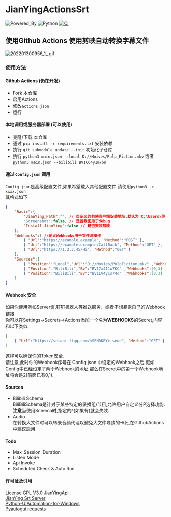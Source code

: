 # JianYingActionsSrt
![Powered_By](https://img.shields.io/badge/Powered_By-JianYingApi-blue.svg)  ![Python](https://img.shields.io/badge/Language-Python-green.svg) [![CI](https://github.com/P-PPPP/ActionsGui/actions/workflows/main.yml/badge.svg)](https://github.com/P-PPPP/ActionsGui/actions/workflows/main.yml) 

## 使用Github Actions 使用剪映自动转换字幕文件  

![202201300956_1_.gif](https://s2.loli.net/2022/03/24/G92tQ6RfJdYivPK.gif)  

### 使用方法
#### Github Actions (仍在开发)
- Fork 本仓库
- 启用Actions
- 修改`actions.json`
- 运行

#### 本地调用或服务器部署 (可以使用)
- 克隆/下载 本仓库
- 通过 `pip install -r requirements.txt` 安装依赖
- 执行 `git submodule update --init` 初始化子仓库
- 执行 `python3 main.json --local D://Moives/Pulp_Fiction.mkv` 或者 `python3 main.json --bilibili BV1C64y1m7on`

#### 通过 `Config.json` 调用
`Config.json`是高级配置文件,如果希望载入其他配置文件,请使用`python3 -c xxxx.json`  
其格式如下
```json
{
    "Basic":{
        "JianYing_Path":"", // 自定义的剪映客户端安装地址,默认为 C:\Users\你的用户名\AppData\Local\JianyingPro\Apps
        "Screenshot":false, // 是否截图用于debug
        "Install_JianYing":false // 是否安装剪映
    },
    "Webhooks":[ //定义Webhooks用于文件流操作
        { "Url":"https://example.example", "Method":"POST" },
        { "Url":"https://example.example/CallBack", "Method":"GET" },
        { "Url":"https://1.2.3.45/Hi", "Method":"GET" }
    ],
    "Sources":[
        { "Position":"Local","Url":"D://Movies/PulpFiction.mkv" ,"Webhooks":true , "Audio":true}, //单个文件粒化管理
        { "Position":"BiliBili","Bv":"BV17x411w7KC" ,"Webhooks":[0,3] ,"Schema":"Default"}, // 单个Schema
        { "Position":"BiliBili","Bv":"BV1LV4y1s74c" ,"Webhooks":[0,3] ,"P":[0,3]} //分P转换
    ]
}
```
#### Webhook 安全
如果你使用例如Server酱,钉钉机器人等推送服务，或者不想暴露自己的Webhook链接.    
你可以在Settings->Secrets->Actions添加一个名为**WEBHOOKS**的Secret,内容和以下类似:    
```json
[
    { "Url":"https://sctapi.ftqq.com/<SENDKEY>.send", "Method":"GET" }
]
```
这样可以确保你的Token安全.  
请注意,此时你的Webhook序号在 Config.json 中设定的Webhook之后,假如Config中已经设定了两个Webhook的地址,那么在Secret中的第一个Webhook地址将会是2(前面已有0,1).  
#### Sources
- Bilibili Schema  
BiliBiliSchema是针对于某些特定的录播组/节目,允许用户自定义分P选择功能.  
**注意**当使用Schema时,指定的`P`(如果有)就会失效.  
- Audio  
在转换大文件时可以转录音频代理以避免大文件导致的卡死,在GithubActions中建议启用.    

#### Todo
- Max_Session_Duration
- Listen Mode
- Api Invoke
- Scheduled Check & Auto Run

#### 许可证及引用
License GPL V3.0
[JianYingApi](https://github.com/P-PPPP/JianYingApi)  
[JianYing Srt Server](https://github.com/A-Soul-Database/JianYingSrtServer)  
[Python-UIAutomation-for-Windows](https://github.com/yinkaisheng/Python-UIAutomation-for-Windows)  
[Pyautogui](https://github.com/asweigart/pyautogui)
[requests](https://github.com/psf/requests)  
